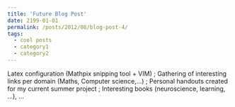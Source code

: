 ```yaml
---
title: 'Future Blog Post'
date: 2199-01-01
permalink: /posts/2012/08/blog-post-4/
tags:
  - cool posts
  - category1
  - category2
---
```


Latex configuration (Mathpix snipping tool + VIM) ; Gathering of interesting links per domain (Maths, Computer science,...) ; Personal handouts created for my current summer project ; Interesting books (neuroscience, learning, ...), ... 
